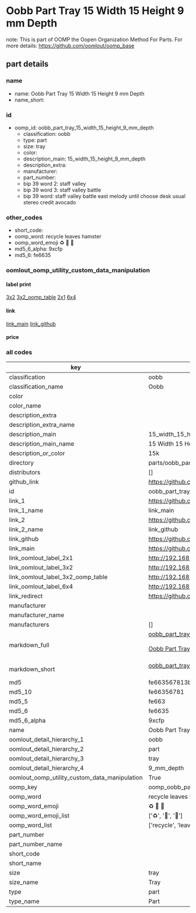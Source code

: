 # Oobb Part Tray 15 Width 15 Height 9 mm Depth  

note: This is part of OOMP the Oopen Organization Method For Parts. For more details: https://github.com/oomlout/oomp_base

##  part details
  







### name
* name: Oobb Part Tray 15 Width 15 Height 9 mm Depth
* name_short: 
### id
* oomp_id: oobb_part_tray_15_width_15_height_9_mm_depth
  * classification: oobb
  * type: part
  * size: tray
  * color: 
  * description_main: 15_width_15_height_9_mm_depth
  * description_extra: 
  * manufacturer: 
  * part_number: 
  * bip 39 word 2: staff valley
  * bip 39 word 3: staff valley battle
  * bip 39 word: staff valley battle east melody until choose desk usual stereo credit avocado

### other_codes
* short_code: 
* oomp_word: recycle leaves hamster
* oomp_word_emoji :recycle: :leaves: :hamster:
* md5_6_alpha: 9xcfp
* md5_6: fe6635






### oomlout_oomp_utility_custom_data_manipulation
#### label print
[3x2](http://192.168.1.245:1112/?label=oomp%209xcfp)
[3x2_oomp_table](http://192.168.1.108:1112/?label=oomp%209xcfp)
[2x1](http://192.168.1.242:1112/?label=oomp%209xcfp)
[6x4](http://192.168.1.55:1112/?label=oomp%209xcfp)    

#### link

[link_main](https://github.com/oomlout/oomlout_oomp_version_1_messy/tree/main/parts/oobb_part_tray_15_width_15_height_9_mm_depth) [link_github](https://github.com/oomlout/oomlout_oomp_version_1_messy/tree/main/parts/oobb_part_tray_15_width_15_height_9_mm_depth)                             

#### price







### all codes 
| key | value |  
| --- | --- |  
| classification | oobb |  
| classification_name | Oobb |  
| color |  |  
| color_name |  |  
| description_extra |  |  
| description_extra_name |  |  
| description_main | 15_width_15_height_9_mm_depth |  
| description_main_name | 15 Width 15 Height 9 mm Depth |  
| description_or_color | 15k |  
| directory | parts/oobb_part_tray_15_width_15_height_9_mm_depth |  
| distributors | [] |  
| github_link | https://github.com/oomlout/oomlout_oomp_part_src/tree/main/parts/oobb_part_tray_15_width_15_height_9_mm_depth |  
| id | oobb_part_tray_15_width_15_height_9_mm_depth |  
| link_1 | https://github.com/oomlout/oomlout_oomp_version_1_messy/tree/main/parts/oobb_part_tray_15_width_15_height_9_mm_depth |  
| link_1_name | link_main |  
| link_2 | https://github.com/oomlout/oomlout_oomp_version_1_messy/tree/main/parts/oobb_part_tray_15_width_15_height_9_mm_depth |  
| link_2_name | link_github |  
| link_github | https://github.com/oomlout/oomlout_oomp_version_1_messy/tree/main/parts/oobb_part_tray_15_width_15_height_9_mm_depth |  
| link_main | https://github.com/oomlout/oomlout_oomp_version_1_messy/tree/main/parts/oobb_part_tray_15_width_15_height_9_mm_depth |  
| link_oomlout_label_2x1 | http://192.168.1.242:1112/?label=oomp%209xcfp |  
| link_oomlout_label_3x2 | http://192.168.1.245:1112/?label=oomp%209xcfp |  
| link_oomlout_label_3x2_oomp_table | http://192.168.1.108:1112/?label=oomp%209xcfp |  
| link_oomlout_label_6x4 | http://192.168.1.55:1112/?label=oomp%209xcfp |  
| link_redirect | https://github.com/oomlout/oomlout_oomp_version_1_messy/tree/main/parts/oobb_part_tray_15_width_15_height_9_mm_depth |  
| manufacturer |  |  
| manufacturer_name |  |  
| manufacturers | [] |  
| markdown_full | [oobb_part_tray_15_width_15_height_9_mm_depth](none)<br>[](none)<br>[Oobb Part Tray 15 Width 15 Height 9 Mm Depth](none)<br><br> |  
| markdown_short | [oobb_part_tray_15_width_15_height_9_mm_depth](none)<br><br> |  
| md5 | fe663567813be50bb8c5445a26bc3ea0 |  
| md5_10 | fe66356781 |  
| md5_5 | fe663 |  
| md5_6 | fe6635 |  
| md5_6_alpha | 9xcfp |  
| name | Oobb Part Tray 15 Width 15 Height 9 mm Depth |  
| oomlout_detail_hierarchy_1 | oobb |  
| oomlout_detail_hierarchy_2 | part |  
| oomlout_detail_hierarchy_3 | tray |  
| oomlout_detail_hierarchy_4 | 9_mm_depth |  
| oomlout_oomp_utility_custom_data_manipulation | True |  
| oomp_key | oomp_oobb_part_tray_15_width_15_height_9_mm_depth |  
| oomp_word | recycle leaves hamster |  
| oomp_word_emoji | :recycle: :leaves: :hamster: |  
| oomp_word_emoji_list | [':recycle:', ':leaves:', ':hamster:'] |  
| oomp_word_list | ['recycle', 'leaves', 'hamster'] |  
| part_number |  |  
| part_number_name |  |  
| short_code |  |  
| short_name |  |  
| size | tray |  
| size_name | Tray |  
| type | part |  
| type_name | Part |  
